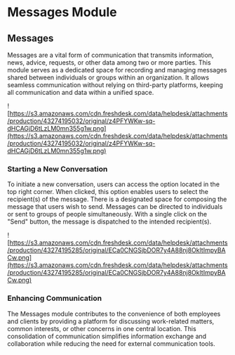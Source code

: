 # Messages Module

## Messages

Messages are a vital form of communication that transmits information, news, advice, requests, or other data among two or more parties. This module serves as a dedicated space for recording and managing messages shared between individuals or groups within an organization. It allows seamless communication without relying on third-party platforms, keeping all communication and data within a unified space.

![https://s3.amazonaws.com/cdn.freshdesk.com/data/helpdesk/attachments/production/43274195032/original/z4PFYWKw-sq-dHCAGjD6tLzLM0mn355g1w.png](https://s3.amazonaws.com/cdn.freshdesk.com/data/helpdesk/attachments/production/43274195032/original/z4PFYWKw-sq-dHCAGjD6tLzLM0mn355g1w.png)

### Starting a New Conversation

To initiate a new conversation, users can access the option located in the top right corner. When clicked, this option enables users to select the recipient(s) of the message. There is a designated space for composing the message that users wish to send. Messages can be directed to individuals or sent to groups of people simultaneously. With a single click on the "Send" button, the message is dispatched to the intended recipient(s).

![https://s3.amazonaws.com/cdn.freshdesk.com/data/helpdesk/attachments/production/43274195285/original/ECa0CNGSjbDOR7y4A88nj8OkltImpyBACw.png](https://s3.amazonaws.com/cdn.freshdesk.com/data/helpdesk/attachments/production/43274195285/original/ECa0CNGSjbDOR7y4A88nj8OkltImpyBACw.png)

### Enhancing Communication

The Messages module contributes to the convenience of both employees and clients by providing a platform for discussing work-related matters, common interests, or other concerns in one central location. This consolidation of communication simplifies information exchange and collaboration while reducing the need for external communication tools.
